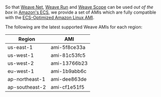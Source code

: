 So that [Weave Net](http://weave.works/net), [Weave Run](http://weave.works/run)
and [Weave Scope](http://weave.works/scope) can be used *out of the box* in
[Amazon's ECS](http://docs.aws.amazon.com/AmazonECS/latest/developerguide/Welcome.html),
we provide a set of AMIs which are fully compatible with the
[ECS-Optimized Amazon Linux AMI](https://aws.amazon.com/marketplace/pp/B00U6QTYI2).

The following are the latest supported Weave AMIs for each region:

| Region         | AMI          |
|----------------|--------------|
| us-east-1      | ami-5f8ce33a |
| us-west-1      | ami-81c53fc5 |
| us-west-2      | ami-13766b23 |
| eu-west-1      | ami-1b9abb6c |
| ap-northeast-1 | ami-dee863de |
| ap-southeast-2 | ami-cf1e51f5 |
